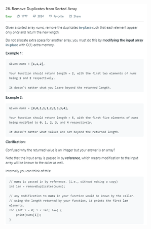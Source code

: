 ![image](https://github.com/hunghanchen/Algorithm/blob/master/Java/Code/img/26.%20Remove%20Duplicates%20from%20Sorted%20Array.PNG)
